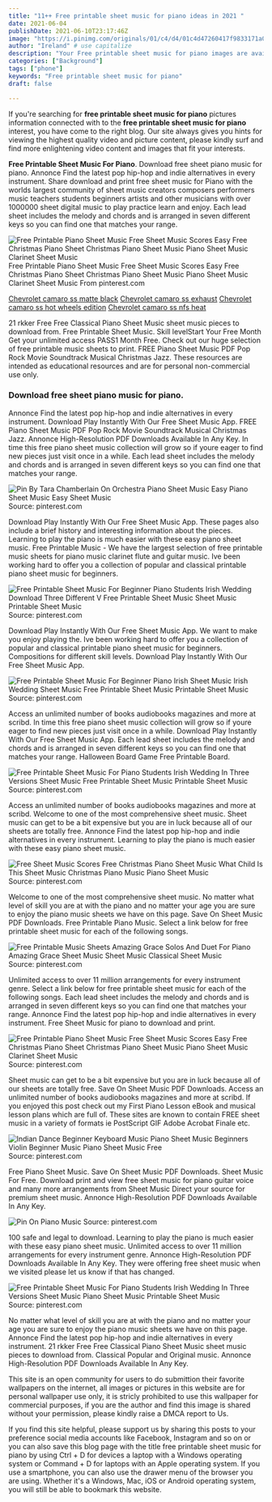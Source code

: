 ```yaml
---
title: "11++ Free printable sheet music for piano ideas in 2021 "
date: 2021-06-04
publishDate: 2021-06-10T23:17:46Z
image: "https://i.pinimg.com/originals/01/c4/d4/01c4d47260417f9833171a088946c475.gif"
author: "Ireland" # use capitalize
description: "Your Free printable sheet music for piano images are available in this site. Free printable sheet music for piano are a topic that is being searched for and liked by netizens today. You can Get the Free printable sheet music for piano files here. Get all free photos and vectors."
categories: ["Background"]
tags: ["phone"]
keywords: "Free printable sheet music for piano"
draft: false

---
```


If you're searching for **free printable sheet music for piano** pictures information connected with to the **free printable sheet music for piano** interest, you have come to the right  blog.  Our site always  gives you  hints  for viewing  the highest  quality video and picture  content, please kindly surf and find more enlightening video content and images  that fit your interests.

**Free Printable Sheet Music For Piano**. Download free sheet piano music for piano. Annonce Find the latest pop hip-hop and indie alternatives in every instrument. Share download and print free sheet music for Piano with the worlds largest community of sheet music creators composers performers music teachers students beginners artists and other musicians with over 1000000 sheet digital music to play practice learn and enjoy. Each lead sheet includes the melody and chords and is arranged in seven different keys so you can find one that matches your range.

![Free Printable Piano Sheet Music Free Sheet Music Scores Easy Free Christmas Piano Sheet Christmas Piano Sheet Music Piano Sheet Music Clarinet Sheet Music](https://i.pinimg.com/originals/55/6b/d4/556bd49e75735259a3beed75d32ddebf.png "Free Printable Piano Sheet Music Free Sheet Music Scores Easy Free Christmas Piano Sheet Christmas Piano Sheet Music Piano Sheet Music Clarinet Sheet Music")
Free Printable Piano Sheet Music Free Sheet Music Scores Easy Free Christmas Piano Sheet Christmas Piano Sheet Music Piano Sheet Music Clarinet Sheet Music From pinterest.com

[Chevrolet camaro ss matte black](/chevrolet-camaro-ss-matte-black/)
[Chevrolet camaro ss exhaust](/chevrolet-camaro-ss-exhaust/)
[Chevrolet camaro ss hot wheels edition](/chevrolet-camaro-ss-hot-wheels-edition/)
[Chevrolet camaro ss nfs heat](/chevrolet-camaro-ss-nfs-heat/)

21 rkker Free Free Classical Piano Sheet Music sheet music pieces to download from. Free Printable Sheet Music. Skill levelStart Your Free Month Get your unlimited access PASS1 Month Free. Check out our huge selection of free printable music sheets to print. FREE Piano Sheet Music PDF Pop Rock Movie Soundtrack Musical Christmas Jazz. These resources are intended as educational resources and are for personal non-commercial use only.

### Download free sheet piano music for piano.

Annonce Find the latest pop hip-hop and indie alternatives in every instrument. Download Play Instantly With Our Free Sheet Music App. FREE Piano Sheet Music PDF Pop Rock Movie Soundtrack Musical Christmas Jazz. Annonce High-Resolution PDF Downloads Available In Any Key. In time this free piano sheet music collection will grow so if youre eager to find new pieces just visit once in a while. Each lead sheet includes the melody and chords and is arranged in seven different keys so you can find one that matches your range.


![Pin By Tara Chamberlain On Orchestra Piano Sheet Music Easy Piano Sheet Music Easy Sheet Music](https://i.pinimg.com/originals/a5/9a/75/a59a75a59a702407dd0c0a51e194048d.png "Pin By Tara Chamberlain On Orchestra Piano Sheet Music Easy Piano Sheet Music Easy Sheet Music")
Source: pinterest.com

Download Play Instantly With Our Free Sheet Music App. These pages also include a brief history and interesting information about the pieces. Learning to play the piano is much easier with these easy piano sheet music. Free Printable Music - We have the largest selection of free printable music sheets for piano music clarinet flute and guitar music. Ive been working hard to offer you a collection of popular and classical printable piano sheet music for beginners.

![Free Printable Sheet Music For Beginner Piano Students Irish Wedding Download Three Different V Free Printable Sheet Music Sheet Music Printable Sheet Music](https://i.pinimg.com/originals/af/b3/07/afb307687e109f8f1ee703fc15ad34ef.gif "Free Printable Sheet Music For Beginner Piano Students Irish Wedding Download Three Different V Free Printable Sheet Music Sheet Music Printable Sheet Music")
Source: pinterest.com

Download Play Instantly With Our Free Sheet Music App. We want to make you enjoy playing the. Ive been working hard to offer you a collection of popular and classical printable piano sheet music for beginners. Compositions for different skill levels. Download Play Instantly With Our Free Sheet Music App.

![Free Printable Sheet Music For Beginner Piano Irish Sheet Music Irish Wedding Sheet Music Free Printable Sheet Music Printable Sheet Music](https://i.pinimg.com/originals/33/3c/d5/333cd5efb8c7bfea3eae574069973036.png "Free Printable Sheet Music For Beginner Piano Irish Sheet Music Irish Wedding Sheet Music Free Printable Sheet Music Printable Sheet Music")
Source: pinterest.com

Access an unlimited number of books audiobooks magazines and more at scribd. In time this free piano sheet music collection will grow so if youre eager to find new pieces just visit once in a while. Download Play Instantly With Our Free Sheet Music App. Each lead sheet includes the melody and chords and is arranged in seven different keys so you can find one that matches your range. Halloween Board Game Free Printable Board.

![Free Printable Sheet Music For Piano Students Irish Wedding In Three Versions Sheet Music Free Printable Sheet Music Printable Sheet Music](https://i.pinimg.com/originals/4d/70/3c/4d703cfc3e3268dd0e24b516d8fd39ae.png "Free Printable Sheet Music For Piano Students Irish Wedding In Three Versions Sheet Music Free Printable Sheet Music Printable Sheet Music")
Source: pinterest.com

Access an unlimited number of books audiobooks magazines and more at scribd. Welcome to one of the most comprehensive sheet music. Sheet music can get to be a bit expensive but you are in luck because all of our sheets are totally free. Annonce Find the latest pop hip-hop and indie alternatives in every instrument. Learning to play the piano is much easier with these easy piano sheet music.

![Free Sheet Music Scores Free Christmas Piano Sheet Music What Child Is This Sheet Music Christmas Piano Music Piano Sheet Music](https://i.pinimg.com/originals/36/5e/6c/365e6cd691944a8a5606cba9d8a3faef.png "Free Sheet Music Scores Free Christmas Piano Sheet Music What Child Is This Sheet Music Christmas Piano Music Piano Sheet Music")
Source: pinterest.com

Welcome to one of the most comprehensive sheet music. No matter what level of skill you are at with the piano and no matter your age you are sure to enjoy the piano music sheets we have on this page. Save On Sheet Music PDF Downloads. Free Printable Piano Music. Select a link below for free printable sheet music for each of the following songs.

![Free Printable Music Sheets Amazing Grace Solos And Duet For Piano Amazing Grace Sheet Music Sheet Music Classical Sheet Music](https://i.pinimg.com/originals/34/b1/8e/34b18e9c2fd27048dfb28f5a5679f644.png "Free Printable Music Sheets Amazing Grace Solos And Duet For Piano Amazing Grace Sheet Music Sheet Music Classical Sheet Music")
Source: pinterest.com

Unlimited access to over 11 million arrangements for every instrument genre. Select a link below for free printable sheet music for each of the following songs. Each lead sheet includes the melody and chords and is arranged in seven different keys so you can find one that matches your range. Annonce Find the latest pop hip-hop and indie alternatives in every instrument. Free Sheet Music for piano to download and print.

![Free Printable Piano Sheet Music Free Sheet Music Scores Easy Free Christmas Piano Sheet Christmas Piano Sheet Music Piano Sheet Music Clarinet Sheet Music](https://i.pinimg.com/originals/55/6b/d4/556bd49e75735259a3beed75d32ddebf.png "Free Printable Piano Sheet Music Free Sheet Music Scores Easy Free Christmas Piano Sheet Christmas Piano Sheet Music Piano Sheet Music Clarinet Sheet Music")
Source: pinterest.com

Sheet music can get to be a bit expensive but you are in luck because all of our sheets are totally free. Save On Sheet Music PDF Downloads. Access an unlimited number of books audiobooks magazines and more at scribd. If you enjoyed this post check out my First Piano Lesson eBook and musical lesson plans which are full of. These sites are known to contain FREE sheet music in a variety of formats ie PostScript GIF Adobe Acrobat Finale etc.

![Indian Dance Beginner Keyboard Music Piano Sheet Music Beginners Violin Beginner Music Piano Sheet Music Free](https://i.pinimg.com/originals/93/5f/61/935f6105d2b247b4ac516b6a914d1bf0.gif "Indian Dance Beginner Keyboard Music Piano Sheet Music Beginners Violin Beginner Music Piano Sheet Music Free")
Source: pinterest.com

Free Piano Sheet Music. Save On Sheet Music PDF Downloads. Sheet Music For Free. Download print and view free sheet music for piano guitar voice and many more arrangements from Sheet Music Direct your source for premium sheet music. Annonce High-Resolution PDF Downloads Available In Any Key.

![Pin On Piano Music](https://i.pinimg.com/originals/29/4e/47/294e47e3ab8b70f88c1a2c7c75e1e40e.png "Pin On Piano Music")
Source: pinterest.com

100 safe and legal to download. Learning to play the piano is much easier with these easy piano sheet music. Unlimited access to over 11 million arrangements for every instrument genre. Annonce High-Resolution PDF Downloads Available In Any Key. They were offering free sheet music when we visited please let us know if that has changed.

![Free Printable Sheet Music For Piano Students Irish Wedding In Three Versions Sheet Music Piano Sheet Music Printable Sheet Music](https://i.pinimg.com/originals/01/c4/d4/01c4d47260417f9833171a088946c475.gif "Free Printable Sheet Music For Piano Students Irish Wedding In Three Versions Sheet Music Piano Sheet Music Printable Sheet Music")
Source: pinterest.com

No matter what level of skill you are at with the piano and no matter your age you are sure to enjoy the piano music sheets we have on this page. Annonce Find the latest pop hip-hop and indie alternatives in every instrument. 21 rkker Free Free Classical Piano Sheet Music sheet music pieces to download from. Classical Popular and Original music. Annonce High-Resolution PDF Downloads Available In Any Key.

This site is an open community for users to do submittion their favorite wallpapers on the internet, all images or pictures in this website are for personal wallpaper use only, it is stricly prohibited to use this wallpaper for commercial purposes, if you are the author and find this image is shared without your permission, please kindly raise a DMCA report to Us.

If you find this site helpful, please support us by sharing this posts to your preference social media accounts like Facebook, Instagram and so on or you can also save this blog page with the title free printable sheet music for piano by using Ctrl + D for devices a laptop with a Windows operating system or Command + D for laptops with an Apple operating system. If you use a smartphone, you can also use the drawer menu of the browser you are using. Whether it's a Windows, Mac, iOS or Android operating system, you will still be able to bookmark this website.
